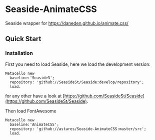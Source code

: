 # Seaside-AnimateCSS
Seaside wrapper for https://daneden.github.io/animate.css/

## Quick Start

### Installation 
First you need to load Seaside, here we load the development version:

```Smalltalk
Metacello new
  baseline:'Seaside3';
  repository: 'github://SeasideSt/Seaside:develop/repository';
  load.
```

for any other have a look at [https://github.com/SeasideSt/Seaside](https://github.com/SeasideSt/Seaside).

Then load FontAwesome

```Smalltalk
Metacello new
  baseline:'AnimateCSS';
  repository: 'github://astares/Seaside-AnimateCSS:master/src';
  load.
```

